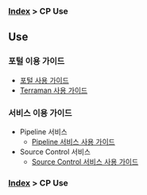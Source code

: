 ### [Index](https://github.com/K-PaaS/container-platform/blob/master/README.md) > CP Use

## Use

### 포털 이용 가이드
+ [포털 사용 가이드](../use-guide/portal/container-platform-portal-guide.md)
+ [Terraman 사용 가이드](../use-guide/terraman/cp-terraman-guide.md)

### 서비스 이용 가이드
- Pipeline 서비스
  + [Pipeline 서비스 사용 가이드](../use-guide/pipeline/cp-pipeline-use-guide.md)
- Source Control 서비스
  + [Source Control 서비스 사용 가이드](../use-guide/source-control/cp-source-control-use-guide.md)

### [Index](https://github.com/K-PaaS/container-platform/blob/master/README.md) > CP Use